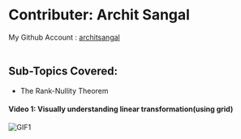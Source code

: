# Contributer: Archit Sangal
My Github Account : <a href="https://github.com/architsangal">architsangal</a>
<br/></br>

## Sub-Topics Covered:
+ The Rank-Nullity Theorem

#### Video 1: Visually understanding linear transformation(using grid)
![GIF1](file2.gif)